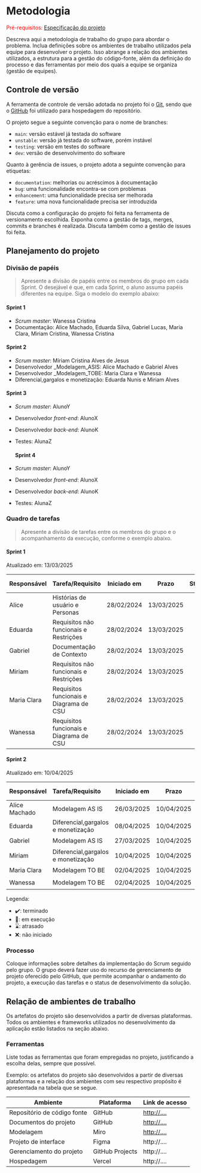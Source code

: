 
# Metodologia

<span style="color:red">Pré-requisitos: <a href="02-Especificacao.md"> Especificação do projeto</a></span>

Descreva aqui a metodologia de trabalho do grupo para abordar o problema. Inclua definições sobre os ambientes de trabalho utilizados pela equipe para desenvolver o projeto. Isso abrange a relação dos ambientes utilizados, a estrutura para a gestão do código-fonte, além da definição do processo e das ferramentas por meio dos quais a equipe se organiza (gestão de equipes).

## Controle de versão

A ferramenta de controle de versão adotada no projeto foi o [Git](https://git-scm.com/), sendo que o [GitHub](https://github.com) foi utilizado para hospedagem do repositório.

O projeto segue a seguinte convenção para o nome de branches:

- `main`: versão estável já testada do software
- `unstable`: versão já testada do software, porém instável
- `testing`: versão em testes do software
- `dev`: versão de desenvolvimento do software

Quanto à gerência de issues, o projeto adota a seguinte convenção para etiquetas:

- `documentation`: melhorias ou acréscimos à documentação
- `bug`: uma funcionalidade encontra-se com problemas
- `enhancement`: uma funcionalidade precisa ser melhorada
- `feature`: uma nova funcionalidade precisa ser introduzida

Discuta como a configuração do projeto foi feita na ferramenta de versionamento escolhida. Exponha como a gestão de tags, merges, commits e branches é realizada. Discuta também como a gestão de issues foi feita.

## Planejamento do projeto

###  Divisão de papéis

> Apresente a divisão de papéis entre os membros do grupo em cada Sprint. O desejável é que, em cada Sprint, o aluno assuma papéis diferentes na equipe. Siga o modelo do exemplo abaixo:

#### Sprint 1
- _Scrum master_: Wanessa Cristina
- Documentação: Alice Machado, Eduarda Silva, Gabriel Lucas, Maria Clara, Miriam Cristina, Wanessa Cristina

#### Sprint 2
- _Scrum master_: Míriam Cristina Alves de Jesus
- Desenvolvedor _Modelagem_ASIS: Alice Machado e Gabriel Alves
- Desenvolvedor _Modelagem_TOBE: Maria Clara e Wanessa
- Diferencial,gargalos e monetização: Eduarda Nunis e Miriam Alves

#### Sprint 3
- _Scrum master_: AlunoY
- Desenvolvedor _front-end_: AlunoX
- Desenvolvedor _back-end_: AlunoK
- Testes: AlunaZ

  #### Sprint 4
- _Scrum master_: AlunoY
- Desenvolvedor _front-end_: AlunoX
- Desenvolvedor _back-end_: AlunoK
- Testes: AlunaZ
###  Quadro de tarefas

> Apresente a divisão de tarefas entre os membros do grupo e o acompanhamento da execução, conforme o exemplo abaixo.

#### Sprint 1

Atualizado em: 13/03/2025

| Responsável   | Tarefa/Requisito                          | Iniciado em    | Prazo      | Status | Terminado em     |
| :----         |    :----                                  |      :----:    | :----:     | :----: | :----:           |
| Alice         | Histórias de usuário e Personas           | 28/02/2024     | 13/03/2025 |  ✔️   | 13/03/2025        |
| Eduarda       | Requisitos não funcionais e Restrições    | 28/02/2024     | 13/03/2025 |  ✔️   |  13/03/2025      |
| Gabriel       | Documentação de Contexto                  | 28/02/2024     | 13/03/2025 |  ✔️   |  08/03/2025      |
| Miriam        | Requisitos não funcionais e Restrições    | 28/02/2024     | 13/03/2025 | ✔️    |  13/03/2025      |
| Maria Clara   | Requisitos funcionais e Diagrama de CSU   | 28/02/2024     | 13/03/2025 | ✔️    |   13/03/2025     |
| Wanessa       | Requisitos funcionais e Diagrama de CSU   | 28/02/2024     | 13/03/2025 | ✔️    |   13/03/2025     |


#### Sprint 2

Atualizado em: 10/04/2025

| Responsável   | Tarefa/Requisito | Iniciado em    | Prazo      | Status | Terminado em    |
| :----         |    :----         |      :----:    | :----:     | :----: | :----:          |
| Alice Machado       | Modelagem AS IS  | 26/03/2025     | 10/04/2025 | ✔️    | 05/04/2025      |
| Eduarda        | Diferencial,gargalos e monetização  | 08/04/2025     | 10/04/2025   |  ✔️  | 08/04/2025 |   |                 |
| Gabriel       | Modelagem AS IS | 27/03/2025     |10/04/2025 | ✔️     |     05/04/2025            | 
| Miriam        | Diferencial,gargalos e monetização |  10/04/2025    |  10/04/2025  | 📝    |   10/04/2025      |
| Maria Clara   | Modelagem TO BE   | 02/04/2025     | 10/04/2025 | ✔️    |   05/04/2025     |
| Wanessa       | Modelagem TO BE  | 02/04/2025     | 10/04/2025 | ✔️    |   03/04/2025     |


Legenda:
- ✔️: terminado
- 📝: em execução
- ⌛: atrasado
- ❌: não iniciado



### Processo

Coloque informações sobre detalhes da implementação do Scrum seguido pelo grupo. O grupo deverá fazer uso do recurso de gerenciamento de projeto oferecido pelo GitHub, que permite acompanhar o andamento do projeto, a execução das tarefas e o status de desenvolvimento da solução.
 

## Relação de ambientes de trabalho

Os artefatos do projeto são desenvolvidos a partir de diversas plataformas. Todos os ambientes e frameworks utilizados no desenvolvimento da aplicação estão listados na seção abaixo.

### Ferramentas

Liste todas as ferramentas que foram empregadas no projeto, justificando a escolha delas, sempre que possível.

Exemplo: os artefatos do projeto são desenvolvidos a partir de diversas plataformas e a relação dos ambientes com seu respectivo propósito é apresentada na tabela que se segue.

| Ambiente                            | Plataforma                         | Link de acesso                         |
|-------------------------------------|------------------------------------|----------------------------------------|
| Repositório de código fonte         | GitHub                             | [http://....     ](https://github.com/ICEI-PUC-Minas-PCO-SI/2025-1-p3-tiapn-si-grupo-6/tree/main/src)                       |
| Documentos do projeto               | GitHub                             | [http://....    ](https://github.com/ICEI-PUC-Minas-PCO-SI/2025-1-p3-tiapn-si-grupo-6/tree/main/docs)                        |
| Modelagem                         | Miro                             |[ http://....  ](https://miro.com/welcome/WUlQZFg5OUZRWFc4RHVZZTA4ZE5BUkpsaTEvWlpTVWVhaGlGMkxDLytYN3orTFZHRXJOSkhYRFVTRTNTblByWTN0cWhyd2RuRTl6WFh4OUg3a29hbHQ2c0lpb0wybDU1Z0M1OHh6dTBySXdoSVcvdkFvQThDdjFXSGw3UUFxTnpzVXVvMm53MW9OWFg5bkJoVXZxdFhRPT0hdjE=?share_link_id=536145299240)                          |
| Projeto de interface                | Figma                              | http://....                            |
| Gerenciamento do projeto            | GitHub Projects                    | http://....                            |
| Hospedagem                          | Vercel                             | http://....                            |
